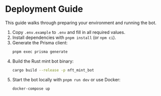 # Deployment Guide

This guide walks through preparing your environment and running the bot.

1. Copy `.env.example` to `.env` and fill in all required values.
2. Install dependencies with `pnpm install` (or `npm ci`).
3. Generate the Prisma client:
   ```bash
   pnpm exec prisma generate
   ```
4. Build the Rust mint bot binary:
   ```bash
   cargo build --release -p nft_mint_bot
   ```
5. Start the bot locally with `pnpm run dev` or use Docker:
   ```bash
   docker-compose up
   ```
